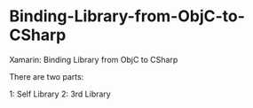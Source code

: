 # Binding-Library-from-ObjC-to-CSharp
Xamarin: Binding Library from ObjC to CSharp

There are two parts:

1: Self Library
2: 3rd Library

